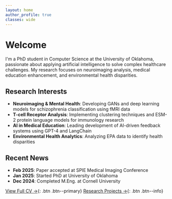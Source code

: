 ```yaml
---
layout: home
author_profile: true
classes: wide
---
```


# Welcome

I'm a PhD student in Computer Science at the University of Oklahoma, passionate about applying artificial intelligence to solve complex healthcare challenges. My research focuses on neuroimaging analysis, medical education enhancement, and environmental health disparities.

## Research Interests
- **Neuroimaging & Mental Health**: Developing GANs and deep learning models for schizophrenia classification using fMRI data
- **T-cell Receptor Analysis**: Implementing clustering techniques and ESM-2 protein language models for immunology research
- **AI in Medical Education**: Leading development of AI-driven feedback systems using GPT-4 and LangChain
- **Environmental Health Analytics**: Analyzing EPA data to identify health disparities

## Recent News
- **Feb 2025**: Paper accepted at SPIE Medical Imaging Conference
- **Jan 2025**: Started PhD at University of Oklahoma
- **Dec 2024**: Completed M.Eng. at Cornell University

[View Full CV →](/cv/){: .btn .btn--primary}
[Research Projects →](/research/){: .btn .btn--info}